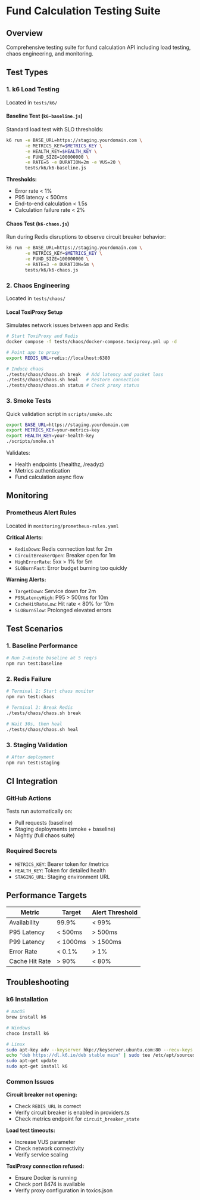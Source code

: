 # Fund Calculation Testing Suite

## Overview
Comprehensive testing suite for fund calculation API including load testing, chaos engineering, and monitoring.

## Test Types

### 1. k6 Load Testing
Located in `tests/k6/`

#### Baseline Test (`k6-baseline.js`)
Standard load test with SLO thresholds:
```bash
k6 run -e BASE_URL=https://staging.yourdomain.com \
       -e METRICS_KEY=$METRICS_KEY \
       -e HEALTH_KEY=$HEALTH_KEY \
       -e FUND_SIZE=100000000 \
       -e RATE=5 -e DURATION=2m -e VUS=20 \
       tests/k6/k6-baseline.js
```

**Thresholds:**
- Error rate < 1%
- P95 latency < 500ms
- End-to-end calculation < 1.5s
- Calculation failure rate < 2%

#### Chaos Test (`k6-chaos.js`)
Run during Redis disruptions to observe circuit breaker behavior:
```bash
k6 run -e BASE_URL=https://staging.yourdomain.com \
       -e METRICS_KEY=$METRICS_KEY \
       -e FUND_SIZE=100000000 \
       -e RATE=3 -e DURATION=5m \
       tests/k6/k6-chaos.js
```

### 2. Chaos Engineering
Located in `tests/chaos/`

#### Local ToxiProxy Setup
Simulates network issues between app and Redis:

```bash
# Start ToxiProxy and Redis
docker compose -f tests/chaos/docker-compose.toxiproxy.yml up -d

# Point app to proxy
export REDIS_URL=redis://localhost:6380

# Induce chaos
./tests/chaos/chaos.sh break  # Add latency and packet loss
./tests/chaos/chaos.sh heal   # Restore connection
./tests/chaos/chaos.sh status # Check proxy status
```

### 3. Smoke Tests
Quick validation script in `scripts/smoke.sh`:

```bash
export BASE_URL=https://staging.yourdomain.com
export METRICS_KEY=your-metrics-key
export HEALTH_KEY=your-health-key
./scripts/smoke.sh
```

Validates:
- Health endpoints (/healthz, /readyz)
- Metrics authentication
- Fund calculation async flow

## Monitoring

### Prometheus Alert Rules
Located in `monitoring/prometheus-rules.yaml`

**Critical Alerts:**
- `RedisDown`: Redis connection lost for 2m
- `CircuitBreakerOpen`: Breaker open for 1m
- `HighErrorRate`: 5xx > 1% for 5m
- `SLOBurnFast`: Error budget burning too quickly

**Warning Alerts:**
- `TargetDown`: Service down for 2m
- `P95LatencyHigh`: P95 > 500ms for 10m
- `CacheHitRateLow`: Hit rate < 80% for 10m
- `SLOBurnSlow`: Prolonged elevated errors

## Test Scenarios

### 1. Baseline Performance
```bash
# Run 2-minute baseline at 5 req/s
npm run test:baseline
```

### 2. Redis Failure
```bash
# Terminal 1: Start chaos monitor
npm run test:chaos

# Terminal 2: Break Redis
./tests/chaos/chaos.sh break

# Wait 30s, then heal
./tests/chaos/chaos.sh heal
```

### 3. Staging Validation
```bash
# After deployment
npm run test:staging
```

## CI Integration

### GitHub Actions
Tests run automatically on:
- Pull requests (baseline)
- Staging deployments (smoke + baseline)
- Nightly (full chaos suite)

### Required Secrets
- `METRICS_KEY`: Bearer token for /metrics
- `HEALTH_KEY`: Token for detailed health
- `STAGING_URL`: Staging environment URL

## Performance Targets

| Metric | Target | Alert Threshold |
|--------|--------|-----------------|
| Availability | 99.9% | < 99% |
| P95 Latency | < 500ms | > 500ms |
| P99 Latency | < 1000ms | > 1500ms |
| Error Rate | < 0.1% | > 1% |
| Cache Hit Rate | > 90% | < 80% |

## Troubleshooting

### k6 Installation
```bash
# macOS
brew install k6

# Windows
choco install k6

# Linux
sudo apt-key adv --keyserver hkp://keyserver.ubuntu.com:80 --recv-keys C5AD17C747E3415A3642D57D77C6C491D6AC1D69
echo "deb https://dl.k6.io/deb stable main" | sudo tee /etc/apt/sources.list.d/k6.list
sudo apt-get update
sudo apt-get install k6
```

### Common Issues

**Circuit breaker not opening:**
- Check `REDIS_URL` is correct
- Verify circuit breaker is enabled in providers.ts
- Check metrics endpoint for `circuit_breaker_state`

**Load test timeouts:**
- Increase VUS parameter
- Check network connectivity
- Verify service scaling

**ToxiProxy connection refused:**
- Ensure Docker is running
- Check port 8474 is available
- Verify proxy configuration in toxics.json